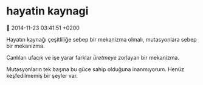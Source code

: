 hayatin kaynagi
===============

:date: 2014-11-23 03:41:51 +0200

Hayatın kaynağı çeşitliliğe sebep bir mekanizma olmalı, mutasyonlara
sebep bir mekanizma.

Canlıları ufacık ve işe yarar farklar *üretmeye* zorlayan bir mekanizma.

Mutasyonların tek başına bu güce sahip olduğuna inanmıyorum. Henüz
keşfedilmemiş bir şeyler var.
